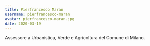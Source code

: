 ```yaml
---
title: Pierfrancesco Maran
username: pierfrancesco-maran
avatar: pierfrancesco-maran.jpg
date: 2020-03-19
---
```


Assessore a Urbanistica, Verde e Agricoltura del Comune di Milano.